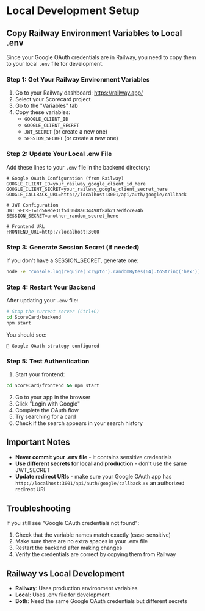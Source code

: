 # Local Development Setup

## Copy Railway Environment Variables to Local .env

Since your Google OAuth credentials are in Railway, you need to copy them to your local `.env` file for development.

### Step 1: Get Your Railway Environment Variables

1. Go to your Railway dashboard: https://railway.app/
2. Select your Scorecard project
3. Go to the "Variables" tab
4. Copy these variables:
   - `GOOGLE_CLIENT_ID`
   - `GOOGLE_CLIENT_SECRET`
   - `JWT_SECRET` (or create a new one)
   - `SESSION_SECRET` (or create a new one)

### Step 2: Update Your Local .env File

Add these lines to your `.env` file in the backend directory:

```env
# Google OAuth Configuration (from Railway)
GOOGLE_CLIENT_ID=your_railway_google_client_id_here
GOOGLE_CLIENT_SECRET=your_railway_google_client_secret_here
GOOGLE_CALLBACK_URL=http://localhost:3001/api/auth/google/callback

# JWT Configuration
JWT_SECRET=1d569de31f5d30d8a634498f8ab217edfcce74b
SESSION_SECRET=another_random_secret_here

# Frontend URL
FRONTEND_URL=http://localhost:3000
```

### Step 3: Generate Session Secret (if needed)

If you don't have a SESSION_SECRET, generate one:

```bash
node -e "console.log(require('crypto').randomBytes(64).toString('hex'))"
```

### Step 4: Restart Your Backend

After updating your `.env` file:

```bash
# Stop the current server (Ctrl+C)
cd ScoreCard/backend
npm start
```

You should see:
```
🔐 Google OAuth strategy configured
```

### Step 5: Test Authentication

1. Start your frontend:
```bash
cd ScoreCard/frontend && npm start
```
2. Go to your app in the browser
3. Click "Login with Google"
4. Complete the OAuth flow
5. Try searching for a card
6. Check if the search appears in your search history

## Important Notes

- **Never commit your .env file** - it contains sensitive credentials
- **Use different secrets for local and production** - don't use the same JWT_SECRET
- **Update redirect URIs** - make sure your Google OAuth app has `http://localhost:3001/api/auth/google/callback` as an authorized redirect URI

## Troubleshooting

If you still see "Google OAuth credentials not found":
1. Check that the variable names match exactly (case-sensitive)
2. Make sure there are no extra spaces in your .env file
3. Restart the backend after making changes
4. Verify the credentials are correct by copying them from Railway

## Railway vs Local Development

- **Railway**: Uses production environment variables
- **Local**: Uses .env file for development
- **Both**: Need the same Google OAuth credentials but different secrets 